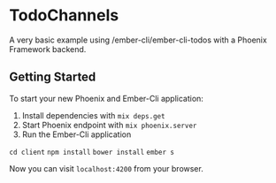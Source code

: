 # TodoChannels
A very basic example using /ember-cli/ember-cli-todos with a Phoenix Framework backend.

## Getting Started

To start your new Phoenix and Ember-Cli application:

1. Install dependencies with `mix deps.get`
2. Start Phoenix endpoint with `mix phoenix.server`
3. Run the Ember-Cli application

`cd client`
`npm install`
`bower install`
`ember s`

Now you can visit `localhost:4200` from your browser.
